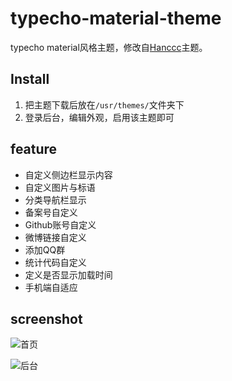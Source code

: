 # typecho-material-theme

typecho material风格主题，修改自[Hanccc](https://github.com/Hanccc/typecho-material-theme)主题。

## Install
1. 把主题下载后放在`/usr/themes/`文件夹下
2. 登录后台，编辑外观，启用该主题即可

## feature

- 自定义侧边栏显示内容
- 自定义图片与标语
- 分类导航栏显示
- 备案号自定义
- Github账号自定义
- 微博链接自定义
- 添加QQ群
- 统计代码自定义
- 定义是否显示加载时间
- 手机端自适应

## screenshot

![首页](http://i3.tietuku.com/f9c6b781a1325303.png)


![后台](http://i3.tietuku.com/70245be5cc92f615.png)

